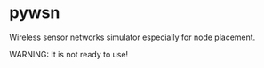 # pywsn

Wireless sensor networks simulator especially for node placement.

WARNING: It is not ready to use!

